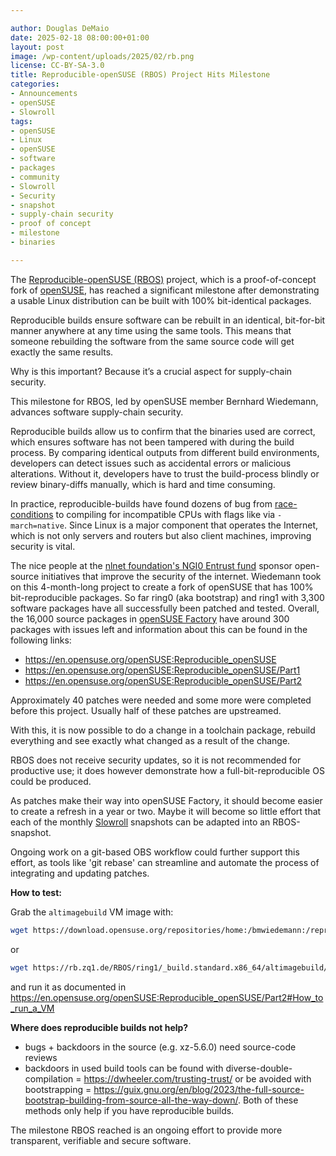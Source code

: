 ```yaml
---

author: Douglas DeMaio
date: 2025-02-18 08:00:00+01:00
layout: post
image: /wp-content/uploads/2025/02/rb.png
license: CC-BY-SA-3.0
title: Reproducible-openSUSE (RBOS) Project Hits Milestone
categories:
- Announcements
- openSUSE
- Slowroll
tags:
- openSUSE
- Linux
- openSUSE
- software
- packages
- community
- Slowroll
- Security
- snapshot
- supply-chain security
- proof of concept
- milestone
- binaries

---
```


The [Reproducible-openSUSE (RBOS)](https://en.opensuse.org/openSUSE:Reproducible_openSUSE) project, which is a proof-of-concept fork of [openSUSE](https://get.opensuse.org/), has reached a significant milestone after demonstrating a usable Linux distribution can be built with 100% bit-identical packages.

Reproducible builds ensure software can be rebuilt in an identical, bit-for-bit manner anywhere at any time using the same tools. This means that someone rebuilding the software from the same source code will get exactly the same results.

Why is this important? Because it’s a crucial aspect for supply-chain security. 

This milestone for RBOS, led by openSUSE member Bernhard Wiedemann, advances software supply-chain security.

Reproducible builds allow us to confirm that the binaries used are correct, which ensures software has not been tampered with during the build process. By comparing identical outputs from different build environments, developers can detect issues such as accidental errors or malicious alterations. Without it, developers have to trust the build-process blindly or review binary-diffs manually, which is hard and time consuming. 

In practice, reproducible-builds have found dozens of bug from [race-conditions](https://en.wikipedia.org/wiki/Race_condition) to compiling for incompatible CPUs with flags like via `-march=native`. Since Linux is a major component that operates the Internet, which is not only servers and routers but also client machines, improving security is vital.

The nice people at the [nlnet foundation's NGI0 Entrust fund](https://nlnet.nl/project/Reproducible-openSUSE/) sponsor open-source initiatives that improve the security of the internet. Wiedemann took on this 4-month-long project to create a fork of openSUSE that has 100% bit-reproducible packages. So far ring0 (aka bootstrap) and ring1 with 3,300 software packages have all successfully been patched and tested. Overall, the 16,000 source packages in [openSUSE Factory](https://en.opensuse.org/Portal:Factory) have around 300 packages with issues left and information about this can be found in the following links:

  - <https://en.opensuse.org/openSUSE:Reproducible_openSUSE>
  - <https://en.opensuse.org/openSUSE:Reproducible_openSUSE/Part1>
  - <https://en.opensuse.org/openSUSE:Reproducible_openSUSE/Part2>

Approximately 40 patches were needed and some more were completed before this project. Usually half of these patches are upstreamed.

With this, it is now possible to do a change in a toolchain package, rebuild everything and see exactly what changed as a result of the change.

RBOS does not receive security updates, so it is not recommended for productive use; it does however demonstrate how a full-bit-reproducible OS could be produced.

As patches make their way into openSUSE Factory, it should become easier to create a refresh in a year or two. Maybe it will become so little effort that each of the monthly [Slowroll](https://en.opensuse.org/Portal:Slowroll) snapshots can be adapted into an RBOS-snapshot.

Ongoing work on a git-based OBS workflow could further support this effort, as tools like 'git rebase' can streamline and automate the process of integrating and updating patches.

**How to test:**

Grab the `altimagebuild` VM image with:

```bash
wget https://download.opensuse.org/repositories/home:/bmwiedemann:/reproducible:/distribution:/ring1/standard/src/altimagebuild-1-1.1.src.rpm
```
or
```bash
wget https://rb.zq1.de/RBOS/ring1/_build.standard.x86_64/altimagebuild/altimagebuild-1-1.1.x86_64.rpm
```

and run it as documented in <https://en.opensuse.org/openSUSE:Reproducible_openSUSE/Part2#How_to_run_a_VM>


**Where does reproducible builds not help?**

* bugs + backdoors in the source (e.g. xz-5.6.0) need source-code reviews
* backdoors in used build tools can be found with diverse-double-compilation = <https://dwheeler.com/trusting-trust/> or be avoided with bootstrapping = <https://guix.gnu.org/en/blog/2023/the-full-source-bootstrap-building-from-source-all-the-way-down/>. Both of these methods only help if you have reproducible builds.

The milestone RBOS reached is an ongoing effort to provide more transparent, verifiable and secure software.

<meta name="openSUSE, Developers, SELinux, Linux, software, packages, community, Slowroll, Security, snapshot, supply-chain security, proof of concept, milestone, binaries" content="HTML,CSS,XML,JavaScript">



